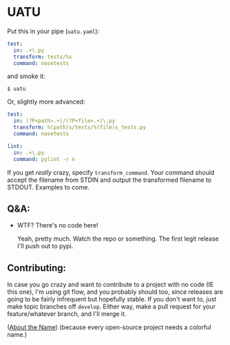 # UATU

Put this in your pipe (`uatu.yaml`):

```yaml
test:
  in: .+\.py
  transform: tests/%s
  command: nosetests
```

and smoke it:

`$ uatu`

Or, slightly more advanced:

```yaml
test:
  in: (?P<path>.+)/(?P<file>.+)\.py
  transform: %(path)s/tests/%(file)s_tests.py
  command: nosetests

lint:
  in: .+\.py
  command: pylint -r n
```

If you get *really* crazy, specify `transform_command`. Your command
should accept the filename from STDIN and output the transformed
filename to STDOUT. Examples to come.

## Q&A:

 - WTF? There's no code here!

   Yeah, pretty much. Watch the repo or something. The first legit
   release I'll push out to pypi.

## Contributing:

In case you go crazy and want to contribute to a project with no code
(IE this one), I'm using git flow, and you probably should too, since
releases are going to be fairly infrequent but hopefully stable. If you
don't want to, just make topic branches off `develop`. Either way, make
a pull request for your feature/whatever branch, and I'll merge it.

([About the Name](http://en.wikipedia.org/wiki/Uatu)) (because every
open-source project needs a colorful name.)
